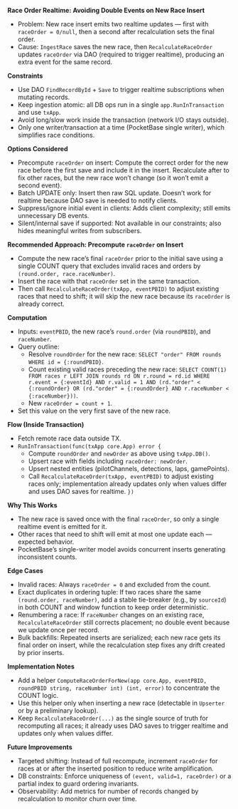 **Race Order Realtime: Avoiding Double Events on New Race Insert**

- Problem: New race insert emits two realtime updates — first with
  `raceOrder = 0/null`, then a second after recalculation sets the final order.
- Cause: `IngestRace` saves the new race, then `RecalculateRaceOrder` updates
  `raceOrder` via DAO (required to trigger realtime), producing an extra event
  for the same record.

**Constraints**

- Use DAO `FindRecordById` + `Save` to trigger realtime subscriptions when
  mutating records.
- Keep ingestion atomic: all DB ops run in a single `app.RunInTransaction` and
  use `txApp`.
- Avoid long/slow work inside the transaction (network I/O stays outside).
- Only one writer/transaction at a time (PocketBase single writer), which
  simplifies race conditions.

**Options Considered**

- Precompute `raceOrder` on insert: Compute the correct order for the new race
  before the first save and include it in the insert. Recalculate after to fix
  other races, but the new race won’t change (so it won’t emit a second event).
- Batch UPDATE only: Insert then raw SQL update. Doesn’t work for realtime
  because DAO save is needed to notify clients.
- Suppress/ignore initial event in clients: Adds client complexity; still emits
  unnecessary DB events.
- Silent/internal save if supported: Not available in our constraints; also
  hides meaningful writes from subscribers.

**Recommended Approach: Precompute `raceOrder` on Insert**

- Compute the new race’s final `raceOrder` prior to the initial save using a
  single COUNT query that excludes invalid races and orders by
  `(round.order, race.raceNumber)`.
- Insert the race with that `raceOrder` set in the same transaction.
- Then call `RecalculateRaceOrder(txApp, eventPBID)` to adjust existing races
  that need to shift; it will skip the new race because its `raceOrder` is
  already correct.

**Computation**

- Inputs: `eventPBID`, the new race’s `round.order` (via `roundPBID`), and
  `raceNumber`.
- Query outline:
  - Resolve `roundOrder` for the new race:
    `SELECT "order" FROM rounds WHERE id = {:roundPBID}`.
  - Count existing valid races preceding the new race:
    `SELECT COUNT(1) FROM races r LEFT JOIN rounds rd ON r.round = rd.id WHERE r.event = {:eventId} AND r.valid = 1 AND (rd."order" < {:roundOrder} OR (rd."order" = {:roundOrder} AND r.raceNumber < {:raceNumber}))`.
  - New `raceOrder = count + 1`.
- Set this value on the very first save of the new race.

**Flow (Inside Transaction)**

- Fetch remote race data outside TX.
- `RunInTransaction(func(txApp core.App) error {`
  - Compute `roundOrder` and `newOrder` as above using `txApp.DB()`.
  - Upsert race with fields including `raceOrder: newOrder`.
  - Upsert nested entities (pilotChannels, detections, laps, gamePoints).
  - Call `RecalculateRaceOrder(txApp, eventPBID)` to adjust existing races only;
    implementation already updates only when values differ and uses DAO saves
    for realtime. `})`

**Why This Works**

- The new race is saved once with the final `raceOrder`, so only a single
  realtime event is emitted for it.
- Other races that need to shift will emit at most one update each — expected
  behavior.
- PocketBase’s single-writer model avoids concurrent inserts generating
  inconsistent counts.

**Edge Cases**

- Invalid races: Always `raceOrder = 0` and excluded from the count.
- Exact duplicates in ordering tuple: If two races share the same
  `(round.order, raceNumber)`, add a stable tie-breaker (e.g., by `sourceId`) in
  both COUNT and window function to keep order deterministic.
- Renumbering a race: If `raceNumber` changes on an existing race,
  `RecalculateRaceOrder` still corrects placement; no double event because we
  update once per record.
- Bulk backfills: Repeated inserts are serialized; each new race gets its final
  order on insert, while the recalculation step fixes any drift created by prior
  inserts.

**Implementation Notes**

- Add a helper
  `ComputeRaceOrderForNew(app core.App, eventPBID, roundPBID string, raceNumber int) (int, error)`
  to concentrate the COUNT logic.
- Use this helper only when inserting a new race (detectable in `Upserter` or by
  a preliminary lookup).
- Keep `RecalculateRaceOrder(...)` as the single source of truth for recomputing
  all races; it already uses DAO saves to trigger realtime and updates only when
  values differ.

**Future Improvements**

- Targeted shifting: Instead of full recompute, increment `raceOrder` for races
  at or after the inserted position to reduce write amplification.
- DB constraints: Enforce uniqueness of `(event, valid=1, raceOrder)` or a
  partial index to guard ordering invariants.
- Observability: Add metrics for number of records changed by recalculation to
  monitor churn over time.
